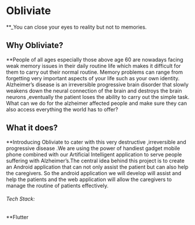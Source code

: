 # Obliviate
**_You can close your eyes to reality but not to memories.

<!-- problem statement -->

## Why Obliviate? 

 **People of all ages especially those above age 60 are nowadays facing weak memory issues in their daily routine life which makes it difficult for them to carry out their normal routine.
Memory problems can range from forgetting very important aspects of your life such as your own identity.
Alzheimer’s disease is an irreversible progressive brain disorder  that slowly weakens down the neural connection of the brain  and destroys the brain neurons ,eventually the patient loses the ability to carry out the simple task.
What can we do for the alzheimer affected people and make sure they can also access everything the world has to offer?

<!-- solution -->


## What it does?
**Introducing Obliviate to cater with this very destructive ,irreversible and progressive disease .We are using the power of handiest gadget mobile phone combined with our Artificial Intelligent application to serve people suffering with Alzheimer’s.The central idea behind this project is to create an Android application that can not only assist the patient but can also help the caregivers.
So the android application we will develop will assist and help the patients and the web application will allow the caregivers to manage the routine of  patients effectively.

###### Tech Stack: 
**Flutter





